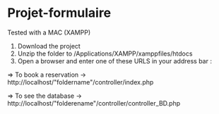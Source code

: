 # Projet-formulaire
Tested with a MAC (XAMPP)

1. Download the project 
2. Unzip the folder to /Applications/XAMPP/xamppfiles/htdocs
3. Open a browser and enter one of these URLS in your address bar : 

=> To book a reservation -> http://localhost/"foldername"/controller/index.php

=> To see the database -> http://localhost/"folderename"/controller/controller_BD.php 

   
   

